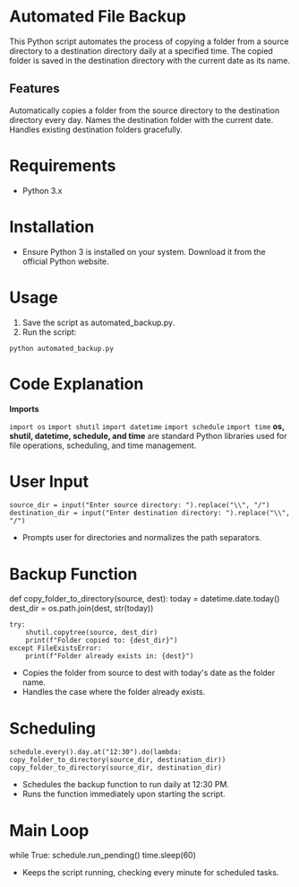 # Automated File Backup
This Python script automates the process of copying a folder from a source directory to a destination directory daily at a specified time. The copied folder is saved in the destination directory with the current date as its name.

## Features
Automatically copies a folder from the source directory to the destination directory every day.
Names the destination folder with the current date.
Handles existing destination folders gracefully.
# Requirements
- Python 3.x
# Installation
- Ensure Python 3 is installed on your system. Download it from the official Python website.
# Usage
1. Save the script as automated_backup.py.
2. Run the script:

`python automated_backup.py`


# Code Explanation
**Imports**

`import os`
`import shutil`
`import datetime`
`import schedule`
`import time`
**os, shutil, datetime, schedule, and time** are standard Python libraries used for file operations, scheduling, and time management.

# User Input

`source_dir = input("Enter source directory: ").replace("\\", "/")`
`destination_dir = input("Enter destination directory: ").replace("\\", "/")`
- Prompts user for directories and normalizes the path separators.
# Backup Function

def copy_folder_to_directory(source, dest):
    today = datetime.date.today()
    dest_dir = os.path.join(dest, str(today))

    try:
        shutil.copytree(source, dest_dir)
        print(f"Folder copied to: {dest_dir}")
    except FileExistsError:
        print(f"Folder already exists in: {dest}")
- Copies the folder from source to dest with today's date as the folder name.
- Handles the case where the folder already exists.
# Scheduling

`schedule.every().day.at("12:30").do(lambda: copy_folder_to_directory(source_dir, destination_dir))`
`copy_folder_to_directory(source_dir, destination_dir)`
- Schedules the backup function to run daily at 12:30 PM.
- Runs the function immediately upon starting the script.
# Main Loop

while True:
    schedule.run_pending()
    time.sleep(60)
- Keeps the script running, checking every minute for scheduled tasks.